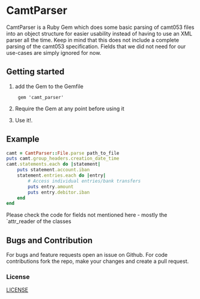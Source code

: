 # CamtParser

CamtParser is a Ruby Gem which does some basic parsing of camt053 files into an object structure
for easier usability instead of having to use an XML parser all the time.
Keep in mind that this does not include a complete parsing of the camt053 specification.
Fields that we did not need for our use-cases are simply ignored for now.

## Getting started

1. add the Gem to the Gemfile

        gem 'camt_parser'

2. Require the Gem at any point before using it
3. Use it!.

## Example
```ruby
camt = CamtParser::File.parse path_to_file
puts camt.group_headers.creation_date_time
camt.statements.each do |statement|
    puts statement.account.iban
    statement.entries.each do |entry|
        # Access individual entries/bank transfers
        puts entry.amount
        puts entry.debitor.iban
    end
end
```

Please check the code for fields not mentioned here - mostly the `attr_reader of the classes

## Bugs and Contribution
For bugs and feature requests open an issue on Github. For code contributions fork the repo, make your changes and create a pull request.

### License
[LICENSE](LICENSE)
